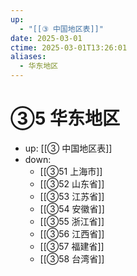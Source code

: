 ```yaml
---
up:
  - "[[③ 中国地区表]]"
date: 2025-03-01
ctime: 2025-03-01T13:26:01
aliases:
  - 华东地区
---
```


# ③5 华东地区

- up: [[③ 中国地区表]]
- down:	
	- [[③51 上海市]]
	- [[③52 山东省]]
	- [[③53 江苏省]]
	- [[③54 安徽省]]
	- [[③55 浙江省]]
	- [[③56 江西省]]
	- [[③57 福建省]]
	- [[③58 台湾省]]
	
